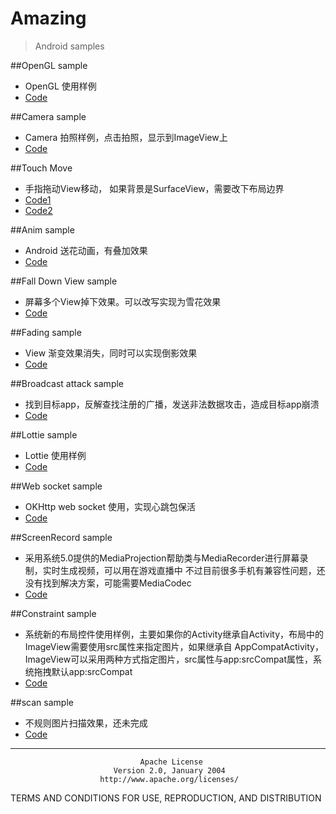 # Amazing

>Android samples

##OpenGL sample

- OpenGL 使用样例
- [Code](https://github.com/FreeSunny/Amazing/blob/master/app/src/main/java/com/demo/example/activity/OpenGLActivity.java)

##Camera sample

- Camera 拍照样例，点击拍照，显示到ImageView上
- [Code](https://github.com/FreeSunny/Amazing/blob/master/app/src/main/java/com/demo/example/activity/CameraActivity.java)

##Touch Move

- 手指拖动View移动， 如果背景是SurfaceView，需要改下布局边界
- [Code1](https://github.com/FreeSunny/Amazing/blob/master/app/src/main/java/com/demo/example/activity/MoveActivity.java)
- [Code2](https://github.com/FreeSunny/Amazing/blob/master/app/src/main/java/com/demo/example/activity/Move2Activity.java)

##Anim sample

- Android 送花动画，有叠加效果
- [Code](https://github.com/FreeSunny/Amazing/blob/master/app/src/main/java/com/demo/example/activity/SendFlowersActivity.java)

##Fall Down View sample

- 屏幕多个View掉下效果。可以改写实现为雪花效果
- [Code](https://github.com/FreeSunny/Amazing/blob/master/app/src/main/java/com/demo/example/activity/FallDownActivity.java)

##Fading sample

- View 渐变效果消失，同时可以实现倒影效果
- [Code](https://github.com/FreeSunny/Amazing/blob/master/app/src/main/java/com/demo/example/activity/FadingActivity.java)

##Broadcast attack sample

- 找到目标app，反解查找注册的广播，发送非法数据攻击，造成目标app崩溃
- [Code](https://github.com/FreeSunny/Amazing/blob/master/app/src/main/java/com/demo/example/activity/BroadCastActivity.java)

##Lottie sample

- Lottie 使用样例
- [Code](https://github.com/FreeSunny/Amazing/blob/master/app/src/main/java/com/demo/example/activity/LottieActivity.java)

##Web socket sample

- OKHttp web socket 使用，实现心跳包保活
- [Code](https://github.com/FreeSunny/Amazing/blob/master/app/src/main/java/com/demo/example/activity/WSTestActivity.java)

##ScreenRecord sample

- 采用系统5.0提供的MediaProjection帮助类与MediaRecorder进行屏幕录制，实时生成视频，可以用在游戏直播中
不过目前很多手机有兼容性问题，还没有找到解决方案，可能需要MediaCodec
- [Code](https://github.com/FreeSunny/Amazing/blob/master/app/src/main/java/com/demo/example/activity/ScreenRecordActivity.java)

##Constraint sample

- 系统新的布局控件使用样例，主要如果你的Activity继承自Activity，布局中的ImageView需要使用src属性来指定图片，如果继承自
AppCompatActivity，ImageView可以采用两种方式指定图片，src属性与app:srcCompat属性，系统拖拽默认app:srcCompat
- [Code](https://github.com/FreeSunny/Amazing/blob/master/app/src/main/java/com/demo/example/activity/ConstraintActivity.java)

##scan sample

- 不规则图片扫描效果，还未完成
- [Code](https://github.com/FreeSunny/Amazing/blob/master/app/src/main/java/com/demo/example/activity/ScanFaceActivity.java)


*******************************************************************************
                                 Apache License
                           Version 2.0, January 2004
                        http://www.apache.org/licenses/

   TERMS AND CONDITIONS FOR USE, REPRODUCTION, AND DISTRIBUTION